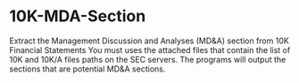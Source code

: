 # 10K-MDA-Section
Extract the Management Discussion and Analyses (MD&A) section from 10K Financial Statements
You must uses the attached files that contain the list of 10K and 10K/A files paths on the SEC servers.  The programs will output the sections that are potential MD&A sections.
